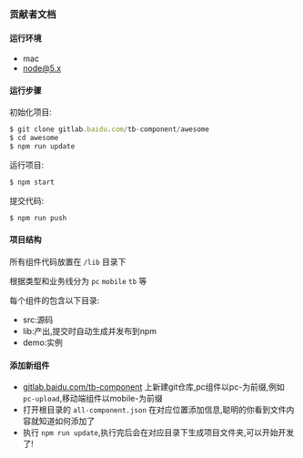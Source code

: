 ### 贡献者文档

#### 运行环境

- mac
- node@5.x

#### 运行步骤

初始化项目:

~~~js
$ git clone gitlab.baidu.com/tb-component/awesome
$ cd awesome
$ npm run update
~~~

运行项目:

~~~js
$ npm start
~~~

提交代码:

~~~js
$ npm run push
~~~

#### 项目结构

所有组件代码放置在 `/lib` 目录下

根据类型和业务线分为 `pc` `mobile` `tb` 等

每个组件的包含以下目录:

- src:源码
- lib:产出,提交时自动生成并发布到npm
- demo:实例

#### 添加新组件

- [gitlab.baidu.com/tb-component](http://gitlab.baidu.com/tb-component) 上新建git仓库,pc组件以pc-为前缀,例如 `pc-upload`,移动端组件以mobile-为前缀
- 打开根目录的 `all-component.json` 在对应位置添加信息,聪明的你看到文件内容就知道如何添加了
- 执行 `npm run update`,执行完后会在对应目录下生成项目文件夹,可以开始开发了!